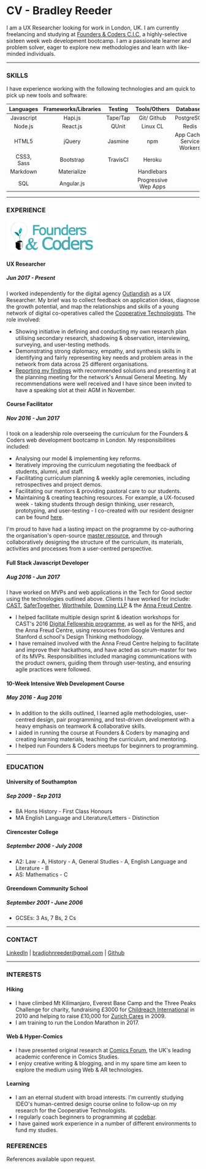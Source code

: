 # CV - Bradley Reeder

I am a UX Researcher looking for work in London, UK. I am currently freelancing and studying at [Founders & Coders C.I.C](http://www.foundersandcoders.com/), a highly-selective sixteen week web development bootcamp. I am a passionate learner and problem solver, eager to explore new methodologies and learn with like-minded individuals.

---

### SKILLS

I have experience working with the following technologies and am quick to pick up new tools and software:

| Languages | Frameworks/Libraries | Testing   | Tools/Others | Databases |
|:---------:|:--------------------:|:---------:|:------------:|:---------:|
| Javascript| Hapi.js              | Tape/Tap  | Git/ Github          | PostgreSQL|
| Node.js   | React.js             | QUnit     | Linux CL          | Redis   |
| HTML5     | jQuery          | Jasmine     | npm | App Cache/ Service Workers | 
| CSS3, Sass     | Bootstrap              |   TravisCI    | Heroku  | |
| Markdown       | Materialize        |   | Handlebars    | |
| SQL | Angular.js | | Progressive Wep Apps | |

---

### EXPERIENCE

<img src="https://github.com/Neats29/CV/blob/master/experience/fac.png" width="240">

#### UX Researcher
##### Jun 2017 - Present

I worked independently for the digital agency [Outlandish](https://outlandish.com/) as a UX Researcher. My brief was to collect feedback on application ideas, diagnose the growth potential, and map the relationships and skills of a young network of digital co-operatives called the [Cooperative Technologists](https://www.coops.tech/). The role involved:

- Showing initiative in defining and conducting my own research plan utilising secondary research, shadowing & observation, interviewing, surveying, and user-testing methods.
- Demonstrating strong diplomacy, empathy, and synthesis skills in identifying and fairly representing key needs and problem areas in the network from data across 25 different organisations.
- [Reporting my findings](https://docs.google.com/document/d/1s6NEu8lrcT7F0OhfSErQJImlAqA9ekJf8YoPzi20FV8/edit) with recommended solutions and presenting it at the planning meeting for the network's Annual General Meeting. My recommendations were well received and I have since been invited to have a speaking slot at their AGM in November.

#### Course Facilitator
##### Nov 2016 - Jun 2017

I took on a leadership role overseeing the curriculum for the Founders & Coders web development bootcamp in London. My responsibilities included:

- Analysing our model & implementing key reforms.
- Iteratively improving the curriculum negotiating the feedback of students, alumni, and staff.
- Facilitating curriculum planning & weekly agile ceremonies, including retrospectives and project demos.
- Facilitating our mentors & providing pastoral care to our students.
- Maintaining & creating teaching resources. For example, a UX-focused week - taking students through design thinking, user research, prototyping, and user-testing - I co-created with our resident designer can be found [here](https://github.com/foundersandcoders/master-reference/tree/master/coursebook/weeks-10-12/design-sprint).

I'm proud to have had a lasting impact on the programme by co-authoring the organisation's open-source [master resource](https://github.com/foundersandcoders/master-reference), and through collaboratively designing the structure of the curriculum, its materials, activities and processes from a user-centred perspective.

#### Full Stack Javascript Developer 
##### Aug 2016 - Jun 2017

I have worked on MVPs and web applications in the Tech for Good sector using the technologies outlined above. Clients I have worked for include: [CAST](http://www.wearecast.org.uk/), [SaferTogether](http://safertogether.org.uk/), [Worthwhile](http://www.worthwhile.org.uk/), [Downing LLP](https://www.downingcrowd.co.uk/) & the [Anna Freud Centre](http://www.annafreud.org/).

- I helped facilitate multiple design sprint & ideation workshops for CAST's 2016 [Digital Fellowship programme](http://www.wearecast.org.uk/files/CASTDigitalFellowship-2017informationpack.pdf), as well as for the NHS, and the Anna Freud Centre, using resources from Google Ventures and Stanford d.school's Design Thinking methodology.
- I have remained involved with the Anna Freud Centre helping to facilitate and improve their hackathons, and have acted as scrum-master for two of its MVPs. Responsibilities included managing communications with the product owners, guiding them through user-testing, and ensuring agile practices were followed.

#### 10-Week Intensive Web Development Course
##### May 2016 - Aug 2016

- In addition to the skills outlined, I learned agile methodologies, user-centred design, pair programming, and test-driven development with a heavy emphasis on teamwork & collaborative skills.
- I aided in running the course at Founders & Coders by managing and creating learning materials, teaching the curriculum, and mentoring.
- I helped run Founders & Coders meetups for beginners to programming.

---

### EDUCATION

#### University of Southampton 
##### Sep 2009 - Sep 2013
- BA Hons History - First Class Honours
- MA English Language and Literature/Letters - Distinction

#### Cirencester College
##### September 2006 - July 2008
- A2: Law - A, History - A, General Studies - A, English Language and Literature - B
- AS: Mathematics - C

#### Greendown Community School
##### September 2001 - June 2006
- GCSEs: 3 As, 7 Bs, 2 Cs

---
### CONTACT

[LinkedIn](https://uk.linkedin.com/in/bradley-reeder-246623119) | [bradjohnreeder@gmail.com](mailto:bradjohnreeder@gmail.com) | [Github](https://github.com/bradreeder)

---

### INTERESTS

#### Hiking
- I have climbed Mt Kilimanjaro, Everest Base Camp and the Three Peaks Challenge for charity, fundraising £3000 for [Childreach International](https://www.childreach.org.uk/) in 2010 and helping to raise £10,000 for [Zurich Cares](https://www.zurich.co.uk/zurichcommunitytrust/who-we-help/partners-and-programmes/) in 2009.
- I am training to run the London Marathon in 2017.

#### Web & Hyper-Comics 
- I have presented original research at [Comics Forum](https://comicsforum.org/), the UK's leading academic conference in Comics Studies. 
- I enjoy creative writing & blogging, and in my spare time am keen to explore the medium using Web & AR technologies.

#### Learning
- I am an eternal student with broad interests. I'm currently studying IDEO's human-centred design course online to follow-up on my research for the Cooperative Technologists.
- I regularly coach beginners to programming at [codebar](https://codebar.io/).
- I have gained work experience in a number of different environments to fund my studies.

### REFERENCES

References available upon request.
